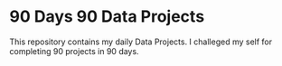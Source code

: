 # 90 Days 90 Data Projects
This repository contains my daily Data Projects.
I challeged my self for completing 90 projects in 90 days.

